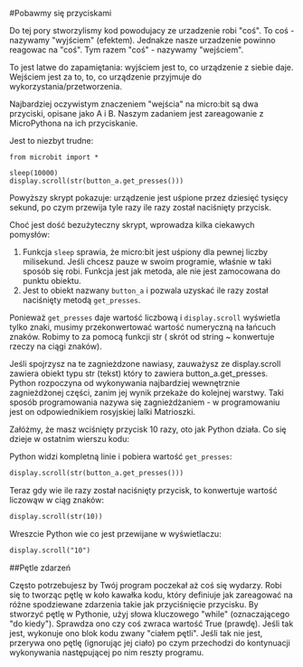 #Pobawmy się przyciskami

Do tej pory stworzylismy kod powodujacy ze urzadzenie robi "coś". To coś - nazywamy "wyjściem" (efektem). Jednakze nasze urzadzenie powinno reagowac na "coś". Tym razem "coś" - nazywamy "wejściem".

To jest latwe do zapamiętania: wyjściem jest to, co urządzenie z siebie daje. Wejściem jest za to, to, co urządzenie przyjmuje do wykorzystania/przetworzenia.

Najbardziej oczywistym znaczeniem "wejścia" na micro:bit są dwa przyciski, opisane jako A i B. Naszym zadaniem jest zareagowanie z MicroPythona na ich przyciskanie.

Jest to niezbyt trudne:

```markdawn
from microbit import *

sleep(10000)
display.scroll(str(button_a.get_presses()))
```

Powyższy skrypt pokazuje: urządzenie jest uśpione przez dziesięć tysięcy sekund, po czym przewija tyle razy ile razy został naciśnięty przycisk. 

Choć jest dość bezużyteczny skrypt, wprowadza kilka ciekawych pomysłów:

1. Funkcja `sleep` sprawia, że micro:bit jest uśpiony dla pewnej liczby milisekund. Jeśli chcesz pauze w swoim programie, właśnie w taki sposób się robi. Funkcja jest jak metoda, ale nie jest zamocowana do punktu obiektu. 
2. Jest to obiekt nazwany `button_a` i pozwala uzyskać ile razy został naciśnięty metodą `get_presses`.

Ponieważ `get_presses` daje wartość liczbową i `display.scroll` wyświetla tylko znaki, musimy przekonwertować wartość numeryczną na łańcuch znaków. Robimy to za pomocą funkcji str ( skrót od string ~ konwertuje rzeczy na ciągi znaków). 

Jeśli spojrzysz na te zagnieżdzone nawiasy, zauważysz ze display.scroll zawiera obiekt typu str (tekst) który to zawiera button_a.get_presses.
Python rozpoczyna od wykonywania najbardziej wewnętrznie zagnieżdżonej części, zanim jej wynik przekaże do kolejnej warstwy. 
Taki sposób programowania nazywa się zagnieżdżaniem - w programowaniu jest on odpowiednikiem rosyjskiej lalki Matrioszki.

[logo]: https://github.com/plpug/Microbit/blob/master/6/img/1.png "matrioszka"

Załóżmy, że masz wciśnięty przycisk 10 razy, oto jak Python działa. Co się dzieje w ostatnim wierszu kodu:

Python widzi kompletną linie i pobiera wartość `get_presses`:

```markdown
display.scroll(str(button_a.get_presses()))
```

Teraz gdy wie ile razy został naciśnięty przycisk, to konwertuje wartość liczowąw w ciąg znaków:

``` markdown 
display.scroll(str(10))
```
Wreszcie Python wie co jest przewijane w wyświetlaczu:

```markdown
display.scroll("10")
```

##Pętle zdarzeń

Często potrzebujesz by Twój program poczekał aż coś się wydarzy. Robi się to tworząc pętlę w koło kawałka kodu, który definiuje jak zareagować na różne spodziewane zdarzenia takie jak przyciśnięcie przycisku. 
By stworzyć pętlę w Pythonie, użyj słowa kluczowego "while" (oznaczającego "do kiedy"). Sprawdza ono czy coś zwraca wartość True (prawdę). 
Jeśli tak jest, wykonuje ono blok kodu zwany "ciałem pętli". Jeśli tak nie jest, przerywa ono pętlę (ignorując jej ciało) po czym przechodzi do kontynuacji wykonywania następującej po nim reszty programu.
